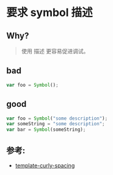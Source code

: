 # 要求 symbol 描述

## Why?

> 使用 描述 更容易促进调试。

## bad

```js
var foo = Symbol();
```

## good

```js
var foo = Symbol("some description");
var someString = "some description";
var bar = Symbol(someString);
```

## 参考:

- [template-curly-spacing](https://eslint.org/docs/rules/template-curly-spacing)
